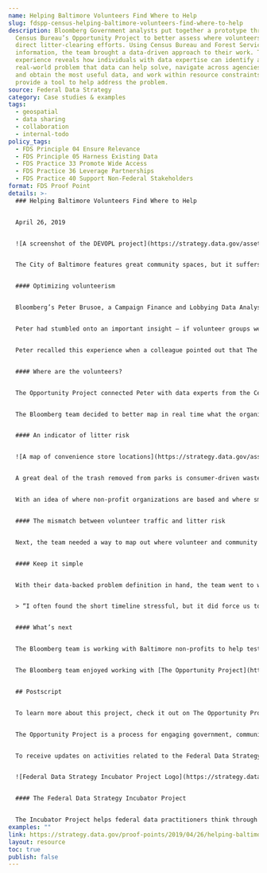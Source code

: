 ```yaml
---
name: Helping Baltimore Volunteers Find Where to Help
slug: fdspp-census-helping-baltimore-volunteers-find-where-to-help
description: Bloomberg Government analysts put together a prototype through the
  Census Bureau’s Opportunity Project to better assess where volunteers should
  direct litter-clearing efforts. Using Census Bureau and Forest Service
  information, the team brought a data-driven approach to their work. Their
  experience reveals how individuals with data expertise can identify a
  real-world problem that data can help solve, navigate across agencies to find
  and obtain the most useful data, and work within resource constraints to
  provide a tool to help address the problem.
source: Federal Data Strategy
category: Case studies & examples
tags:
  - geospatial
  - data sharing
  - collaboration
  - internal-todo
policy_tags:
  - FDS Principle 04 Ensure Relevance
  - FDS Principle 05 Harness Existing Data
  - FDS Practice 33 Promote Wide Access
  - FDS Practice 36 Leverage Partnerships
  - FDS Practice 40 Support Non-Federal Stakeholders
format: FDS Proof Point
details: >-
  ### Helping Baltimore Volunteers Find Where to Help


  April 26, 2019


  ![A screenshot of the DEVOPL project](https://strategy.data.gov/assets/img/posts/2019-04-26-image001.png "DEVOPL jumps off from the realization that there is a mismatch between where litter is worst and where volunteer groups tend to visit")DEVOPL jumps off from the realization that there is a mismatch between where litter is worst and where volunteer groups tend to visit.


  The City of Baltimore features great community spaces, but it suffers from a litter problem. Wrappers, bottles, bags, and other urban detritus build up over time, taking away from the otherwise terrific experience of visiting these treasured spots. Luckily, there are community groups and others interested in keeping things clean for the benefit of all. The problem is that people who want to help need help themselves to find where their efforts are needed. Recently, Bloomberg Government analysts put together a prototype through the Census Bureau’s [Opportunity Project](https://opportunity.census.gov/) to better assess where volunteers should direct their efforts. Using Census Bureau and Forest Service information, the team brought a data-driven approach to their work. Their experience reveals how individuals with data expertise can identify a real-world problem that data can help solve, navigate across agencies to find and obtain the most useful data, and work within resource constraints to provide a tool to help address the problem.


  #### Optimizing volunteerism


  Bloomberg’s Peter Brusoe, a Campaign Finance and Lobbying Data Analyst, likes to volunteer in his Baltimore community. One Saturday afternoon, he met up with a group of other civic-minded Baltimore residents to clean the litter from a popular waterside park. While these engagements usually take most of the day, the team was puzzled to find that they were done before lunch. Peter realized that another group of volunteers must have visited recently.


  Peter had stumbled onto an important insight – if volunteer groups were cleaning up the same parks, they were doing redundant work and might be missing sites that really needed more visits. Some indicator of need, based on amount of litter or most recent visit from another volunteer group, would have been helpful in directing his group to a more under-served site than the waterside park.


  Peter recalled this experience when a colleague pointed out that The Opportunity Project was looking for collaborators to leverage Census Bureau data for a project that would help improve the environment.


  #### Where are the volunteers?


  The Opportunity Project connected Peter with data experts from the Census Bureau and the Forest Service. The Forest Service hosts the annual [Stewardship Mapping and Assessment Project (STEW-MAP)](https://www.nrs.fs.fed.us/STEW-MAP/), which lists different non-profit organizations that are active in performing environmental protection, education, and remediation efforts. Although the project offered an overview of organizations that are active in the area, it was limited in several key respects. It only provided information about the headquarters of the organizations with no indication of where they were doing their activities or what type of activities they were doing. In some cases, only the central administration building was provided without mention of other organization sites. Several schools, for instance, were geolocated to the address of their administration buildings, not to the location of their actual campuses.


  The Bloomberg team decided to better map in real time what the organizations were doing and what activities they were performing.


  #### An indicator of litter risk


  ![A map of convenience store locations](https://strategy.data.gov/assets/img/posts/2019-04-26-image002.png "Convenience store locations are used to predict areas of prevalent litter")Convenience store locations are used to predict areas of prevalent litter


  A great deal of the trash removed from parks is consumer-driven waste, like plastic bottles, plastic bags, sandwich wrappers, chip wrappers, and other food waste products. It made sense to look at small grocery stores that sell readymade food, single containers, and sports drinks as hotspots for this sort of litter. The team hypothesized that a single-use item purchased at this type of store has a high chance of being consumed, then discarded, within several blocks of the store. Working with Data Advocates inside the Census Bureau (experts on the types of data the Bureau collects and disperses), Peter was able to use data from the quinquennial business survey and the monthly survey of economic data to find the concentration of these stores in local areas. This allowed the team to confirm the prediction that convenience store concentration is indicative of higher litter risk.


  With an idea of where non-profit organizations are based and where small grocery stores are located, a tool could spatially indicate areas that need volunteer work.


  #### The mismatch between volunteer traffic and litter risk


  Next, the team needed a way to map out where volunteer and community groups were currently active. To get an idea of these already-served areas, they started with locations from the STEW-MAP project and then added some select service event data from a few community groups as a proof of concept. In an ideal world, the ‘need’ indicator would overlap heavily with the ‘supply’ of volunteerism, but the results from the proof of concept showed that this was not the case. Volunteer activities were not located in the areas of greatest need.


  #### Keep it simple


  With their data-backed problem definition in hand, the team went to work building a custom-coded tool that would map out communities’ cleanup needs along with indicators of current service level. It wasn’t long, however, before Peter stepped back to reassess. Over the course of the preceding months, his team (volunteers themselves) had experienced some attrition, shrinking from ten to three, forcing the team to re-prioritize the work. They all had experience working with ESRI’s ArcGIS and, in fact, had done most of their initial problem mapping in the software. They made the decision to abandon a custom-built codebase and design the system on top of ArcGIS and Google Sheets. The result wasn’t as feature-rich as they initially planned, but it certainly got the job done in a more streamlined way. The tool would not only help volunteer groups better align their efforts with the level of predicted litter in communities, but it would improve over time, as it encouraged groups to log their activities with the tool and keep it up to date.


  > “I often found the short timeline stressful, but it did force us to make the time-saving, use-what-you-have decisions so important in creating an MVP.” ~ Peter Brusoe


  #### What’s next


  The Bloomberg team is working with Baltimore non-profits to help test the MVP during the upcoming spring, summer, and fall months. The nicer weather sees an uptick in community cleanups and volunteerism, as well as an increase in usage of green spaces. Bloomberg maintains active volunteer partnerships with Blue Water Baltimore, Parks & People, Civic Works and Living Classrooms. With this feedback, the team hopes to improve the MVP and cleanups, focusing on underserved areas.


  The Bloomberg team enjoyed working with [The Opportunity Project](https://opportunity.census.gov/projects/) and looks forward to future collaborations.


  ## Postscript


  To learn more about this project, check it out on The Opportunity Project or contact [Pbrusoe@Bloomberg.net](mailto:Pbrusoe@Bloomberg.net). Peter W. Brusoe is a Global Data Analyst at Bloomberg Government. While Bloomberg Philanthropies is an Opportunity Project partner, Peter and team worked on this project on their own time.


  The Opportunity Project is a process for engaging government, communities, and the technology industry to create digital tools that address our greatest challenges as a nation. This process helps to empower people with technology, make government data more accessible and user-friendly, and facilitate cross-sector collaboration to build new digital solutions with open data.


  To receive updates on activities related to the Federal Data Strategy, please [sign up for the newsletter](https://public.govdelivery.com/accounts/USGSA/subscribers/new?topic_id=USGSA_756).


  ![Federal Data Strategy Incubator Project Logo](https://strategy.data.gov/assets/img/federal-data-strategy-incubator-project-logo.png)


  #### The Federal Data Strategy Incubator Project


  The Incubator Project helps federal data practitioners think through how to improve government services, enabling the public to get the most out of federal data. This Proof Point and others will highlight the many successes and challenges data innovators face every day, revealing valuable lessons learned to share with data practitioners throughout government.
examples: ""
link: https://strategy.data.gov/proof-points/2019/04/26/helping-baltimore-volunteers-find-where-to-help/
layout: resource
toc: true
publish: false
---
```

